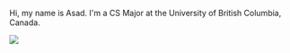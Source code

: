 Hi, my name is Asad. I'm a CS Major at the University of British Columbia, Canada.

<a href="https://github.com/AnimeAllstar">
  <img src="https://github-readme-stats-animeallstar.vercel.app/api/top-langs/?username=AnimeAllstar&layout=compact&text_color=718096&bg_color=ffffff00&border_color=99999950&langs_count=8&hide=TeX,Jupyter%20Notebook&exclude_repo=cpsc340">
</a>
